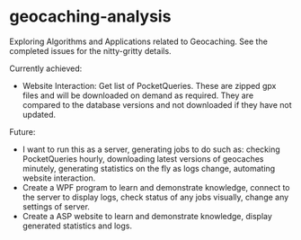 # geocaching-analysis
Exploring Algorithms and Applications related to Geocaching. See the completed issues for the nitty-gritty details.

Currently achieved:
* Website Interaction: Get list of PocketQueries. These are zipped gpx files and will be downloaded on demand as required. They are compared to the database versions and not downloaded if they have not updated.

Future:
* I want to run this as a server, generating jobs to do such as: checking PocketQueries hourly, downloading latest versions of geocaches minutely, generating statistics on the fly as logs change, automating website interaction.
* Create a WPF program to learn and demonstrate knowledge, connect to the server to display logs, check status of any jobs visually, change any settings of server.
* Create a ASP website to learn and demonstrate knowledge, display generated statistics and logs.
